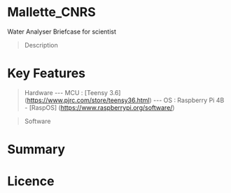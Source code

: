 # Mallette_CNRS
Water Analyser Briefcase for scientist
> Description

# Key Features
> Hardware
--- MCU : [Teensy 3.6] (https://www.pjrc.com/store/teensy36.html)
--- OS : Raspberry Pi 4B - [RaspOS] (https://www.raspberrypi.org/software/)

> Software

# Summary

# Licence

